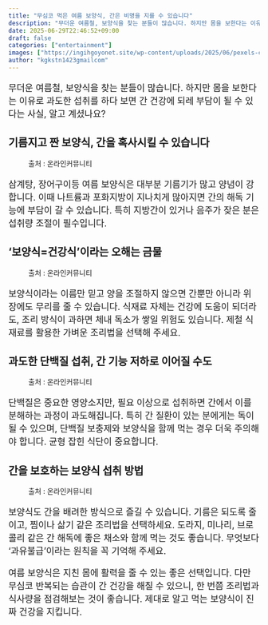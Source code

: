 ```yaml
---
title: "무심코 먹은 여름 보양식, 간은 비명을 지를 수 있습니다"
description: "무더운 여름철, 보양식을 찾는 분들이 많습니다. 하지만 몸을 보한다는 이유로 과도한 섭취를 하다 보면 간 건강에 되레 부담이 될 수 있다는 사실, 알고 계셨나요?"
date: 2025-06-29T22:46:52+09:00
draft: false
categories: ["entertainment"]
images: ["https://ingihgoyonet.site/wp-content/uploads/2025/06/pexels-cheng-9280137-18149489-834x1024.jpg", "https://ingihgoyonet.site/wp-content/uploads/2025/06/pexels-almapapi-2374946-1024x768.jpg", "https://ingihgoyonet.site/wp-content/uploads/2025/06/pexels-dbaler-32754752-683x1024.jpg", "https://ingihgoyonet.site/wp-content/uploads/2025/06/pexels-southstore-design-1197629-2280620-731x1024.jpg"]
author: "kgkstn1423gmailcom"
---
```


<p style="font-size:18px">무더운 여름철, 보양식을 찾는 분들이 많습니다. 하지만 몸을 보한다는 이유로 과도한 섭취를 하다 보면 간 건강에 되레 부담이 될 수 있다는 사실, 알고 계셨나요?</p> <h2 >기름지고 짠 보양식, 간을 혹사시킬 수 있습니다</h2> <figure ><img src="https://ingihgoyonet.site/wp-content/uploads/2025/06/pexels-cheng-9280137-18149489-834x1024.jpg" alt="" style="aspect-ratio:16/9;object-fit:cover"/><figcaption >출처 : 온라인커뮤니티</figcaption></figure> <p style="font-size:18px">삼계탕, 장어구이등 여름 보양식은 대부분 기름기가 많고 양념이 강합니다. 이때 나트륨과 포화지방이 지나치게 많아지면 간의 해독 기능에 부담이 갈 수 있습니다. 특히 지방간이 있거나 음주가 잦은 분은 섭취량 조절이 필수입니다.</p> <h2 >‘보양식=건강식’이라는 오해는 금물</h2> <figure ><img src="https://ingihgoyonet.site/wp-content/uploads/2025/06/pexels-almapapi-2374946-1024x768.jpg" alt="" style="aspect-ratio:16/9;object-fit:cover"/><figcaption >출처 : 온라인커뮤니티</figcaption></figure> <p style="font-size:18px">보양식이라는 이름만 믿고 양을 조절하지 않으면 간뿐만 아니라 위장에도 무리를 줄 수 있습니다. 식재료 자체는 건강에 도움이 되더라도, 조리 방식이 과하면 체내 독소가 쌓일 위험도 있습니다. 제철 식재료를 활용한 가벼운 조리법을 선택해 주세요.</p> <h2 >과도한 단백질 섭취, 간 기능 저하로 이어질 수도</h2> <figure ><img src="https://ingihgoyonet.site/wp-content/uploads/2025/06/pexels-dbaler-32754752-683x1024.jpg" alt="" style="aspect-ratio:16/9;object-fit:cover"/><figcaption >출처 : 온라인커뮤니티</figcaption></figure> <p style="font-size:18px">단백질은 중요한 영양소지만, 필요 이상으로 섭취하면 간에서 이를 분해하는 과정이 과도해집니다. 특히 간 질환이 있는 분에게는 독이 될 수 있으며, 단백질 보충제와 보양식을 함께 먹는 경우 더욱 주의해야 합니다. 균형 잡힌 식단이 중요합니다.</p> <h2 >간을 보호하는 보양식 섭취 방법</h2> <figure ><img src="https://ingihgoyonet.site/wp-content/uploads/2025/06/pexels-southstore-design-1197629-2280620-731x1024.jpg" alt="" style="aspect-ratio:16/9;object-fit:cover"/><figcaption >출처 : 온라인커뮤니티</figcaption></figure> <p style="font-size:18px">보양식도 간을 배려한 방식으로 즐길 수 있습니다. 기름은 되도록 줄이고, 찜이나 삶기 같은 조리법을 선택하세요. 도라지, 미나리, 브로콜리 같은 간 해독에 좋은 채소와 함께 먹는 것도 좋습니다. 무엇보다 ‘과유불급’이라는 원칙을 꼭 기억해 주세요.</p> <p style="font-size:18px">여름 보양식은 지친 몸에 활력을 줄 수 있는 좋은 선택입니다. 다만 무심코 반복되는 습관이 간 건강을 해칠 수 있으니, 한 번쯤 조리법과 식사량을 점검해보는 것이 좋습니다. 제대로 알고 먹는 보양식이 진짜 건강을 지킵니다.</p>
